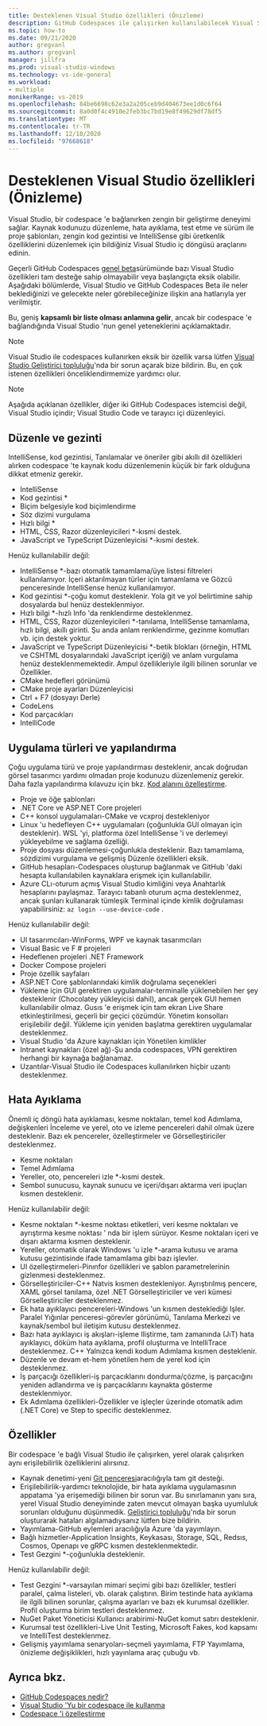 ```yaml
---
title: Desteklenen Visual Studio özellikleri (Önizleme)
description: GitHub Codespaces ile çalışırken kullanılabilecek Visual Studio IDE özellikleri hakkında bilgi edinin.
ms.topic: how-to
ms.date: 09/21/2020
author: gregvanl
ms.author: gregvanl
manager: jillfra
ms.prod: visual-studio-windows
ms.technology: vs-ide-general
ms.workload:
- multiple
monikerRange: vs-2019
ms.openlocfilehash: 84be6698c62e3a2a205ceb9d404673ee1d0c6f64
ms.sourcegitcommit: 8a0d0f4c4910e2feb3bc7bd19e8f49629df78df5
ms.translationtype: MT
ms.contentlocale: tr-TR
ms.lasthandoff: 12/18/2020
ms.locfileid: "97668618"
---
```

# <a name="supported-visual-studio-features-preview"></a>Desteklenen Visual Studio özellikleri (Önizleme)

Visual Studio, bir codespace 'e bağlanırken zengin bir geliştirme deneyimi sağlar. Kaynak kodunuzu düzenleme, hata ayıklama, test etme ve sürüm ile proje şablonları, zengin kod gezintisi ve IntelliSense gibi üretkenlik özelliklerini düzenlemek için bildiğiniz Visual Studio iç döngüsü araçlarını edinin.

Geçerli GitHub Codespaces [genel beta](https://github.com/features/codespaces)sürümünde bazı Visual Studio özellikleri tam desteğe sahip olmayabilir veya başlangıçta eksik olabilir. Aşağıdaki bölümlerde, Visual Studio ve GitHub Codespaces Beta ile neler beklediğinizi ve gelecekte neler görebileceğinize ilişkin ana hatlarıyla yer verilmiştir. 

Bu, geniş **kapsamlı bir liste olması anlamına gelir**, ancak bir codespace 'e bağlandığında Visual Studio 'nun genel yeteneklerini açıklamaktadır.

> [!NOTE]
> Visual Studio ile codespaces kullanırken eksik bir özellik varsa lütfen [Visual Studio Geliştirici topluluğu](https://aka.ms/feedback/suggest?space=8)'nda bir sorun açarak bize bildirin. Bu, en çok istenen özellikleri önceliklendirmemize yardımcı olur.

> [!NOTE]
> Aşağıda açıklanan özellikler, diğer iki GitHub Codespaces istemcisi değil, Visual Studio içindir; Visual Studio Code ve tarayıcı içi düzenleyici.

## <a name="edit-and-navigation"></a>Düzenle ve gezinti

IntelliSense, kod gezintisi, Tanılamalar ve öneriler gibi akıllı dil özellikleri alırken codespace 'te kaynak kodu düzenlemenin küçük bir fark olduğuna dikkat etmeniz gerekir.

* IntelliSense
* Kod gezintisi *
* Biçim belgesiyle kod biçimlendirme
* Söz dizimi vurgulama
* Hızlı bilgi *
* HTML, CSS, Razor düzenleyicileri *-kısmi destek.
* JavaScript ve TypeScript Düzenleyicisi *-kısmi destek.

Henüz kullanılabilir değil:

* IntelliSense *-bazı otomatik tamamlama/üye listesi filtreleri kullanılamıyor. İçeri aktarılmayan türler için tamamlama ve Gözcü penceresinde IntelliSense henüz kullanılamıyor.
* Kod gezintisi *-çoğu komut desteklenir. Yola git ve yol belirtimine sahip dosyalarda bul henüz desteklenmiyor.
* Hızlı bilgi *-hızlı Info 'da renklendirme desteklenmez.
* HTML, CSS, Razor düzenleyicileri *-tanılama, IntelliSense tamamlama, hızlı bilgi, akıllı girinti. Şu anda anlam renklendirme, gezinme komutları vb. için destek yoktur.
* JavaScript ve TypeScript Düzenleyicisi *-betik blokları (örneğin, HTML ve CSHTML dosyalarındaki JavaScript içeriği) ve anlam vurgulama henüz desteklenmemektedir. Ampul özellikleriyle ilgili bilinen sorunlar ve Özellikler.
* CMake hedefleri görünümü
* CMake proje ayarları Düzenleyicisi
* Ctrl + F7 (dosyayı Derle)
* CodeLens
* Kod parçacıkları
* IntelliCode

## <a name="application-types-and-configuration"></a>Uygulama türleri ve yapılandırma

Çoğu uygulama türü ve proje yapılandırması desteklenir, ancak doğrudan görsel tasarımcı yardımı olmadan proje kodunuzu düzenlemeniz gerekir. Daha fazla yapılandırma kılavuzu için bkz. [Kod alanını özelleştirme](customize-codespaces.md).

* Proje ve öğe şablonları
* .NET Core ve ASP.NET Core projeleri
* C++ konsol uygulamaları-CMake ve vcxproj destekleniyor
* Linux 'u hedefleyen C++ uygulamaları (çoğunlukla GUI olmayan için desteklenir). WSL 'yi, platforma özel IntelliSense 'i ve derlemeyi yükleyebilme ve sağlama özelliği.
* Proje dosyası düzenlemesi-çoğunlukla desteklenir. Bazı tamamlama, sözdizimi vurgulama ve gelişmiş Düzenle özellikleri eksik.
* GitHub hesapları-Codespaces oluşturup bağlanmak ve GitHub 'daki hesapta kullanılabilen kaynaklara erişmek için kullanılabilir.
* Azure CLı-oturum açmış Visual Studio kimliğini veya Anahtarlık hesaplarını paylaşmaz. Tarayıcı tabanlı oturum açma desteklenmez, ancak şunları kullanarak tümleşik Terminal içinde kimlik doğrulaması yapabilirsiniz: `az login --use-device-code` .

Henüz kullanılabilir değil:

* UI tasarımcıları-WinForms, WPF ve kaynak tasarımcıları
* Visual Basic ve F # projeleri
* Hedeflenen projeleri .NET Framework
* Docker Compose projeleri
* Proje özellik sayfaları
* ASP.NET Core şablonlarındaki kimlik doğrulama seçenekleri
* Yükleme için GUI gerektiren uygulamalar-terminalle yüklenebilen her şey desteklenir (Chocolatey yükleyicisi dahil), ancak gerçek GUI hemen kullanılabilir olmaz. Gusıs 'e erişmek için tam ekran Live Share etkinleştirilmesi, geçerli bir geçici çözümdür. Yönetim konsolları erişilebilir değil. Yükleme için yeniden başlatma gerektiren uygulamalar desteklenmez.
* Visual Studio 'da Azure kaynakları için Yönetilen kimlikler
* Intranet kaynakları (özel ağ)-Şu anda codespaces, VPN gerektiren herhangi bir kaynağa bağlanamaz.
* Uzantılar-Visual Studio ile Codespaces kullanılırken hiçbir uzantı desteklenmez.

## <a name="debugging"></a>Hata Ayıklama

Önemli iç döngü hata ayıklaması, kesme noktaları, temel kod Adımlama, değişkenleri İnceleme ve yerel, oto ve izleme pencereleri dahil olmak üzere desteklenir. Bazı ek pencereler, özelleştirmeler ve Görselleştiriciler desteklenmez.

* Kesme noktaları
* Temel Adımlama
* Yereller, oto, pencereleri izle *-kısmi destek.
* Sembol sunucusu, kaynak sunucu ve içeri/dışarı aktarma veri ipuçları kısmen desteklenir.

Henüz kullanılabilir değil:

* Kesme noktaları *-kesme noktası etiketleri, veri kesme noktaları ve ayrıştırma kesme noktası ' nda bir işlem sürüyor. Kesme noktaları içeri ve dışarı aktarma kısmen desteklenir.
* Yereller, otomatik olarak Windows 'u izle *-arama kutusu ve arama kutusu gezintisinde ifade tamamlama gibi bazı işlevler.
* UI özelleştirmeleri-Pinınfor özellikleri ve şablon parametrelerinin gizlenmesi desteklenmez.
* Görselleştiriciler-C++ Natvis kısmen destekleniyor. Ayrıştırılmış pencere, XAML görsel tanılama, özel .NET Görselleştiriciler ve veri kümesi Görselleştiriciler desteklenmez.
* Ek hata ayıklayıcı pencereleri-Windows 'un kısmen desteklediği Işler. Paralel Yığınlar penceresi-görevler görünümü, Tanılama Merkezi ve kaynak/sembol bul iletişim kutusu desteklenmez.
* Bazı hata ayıklayıcı iş akışları-işleme Iliştirme, tam zamanında (JıT) hata ayıklayıcı, döküm hata ayıklama, profil oluşturma ve IntelliTrace desteklenmez. C++ Yalnızca kendi kodum Adımlama kısmen desteklenir.
* Düzenle ve devam et-hem yönetilen hem de yerel kod için desteklenmez.
* İş parçacığı özellikleri-iş parçacıklarını dondurma/çözme, iş parçacığını yeniden adlandırma ve iş parçacıklarını kaynakta gösterme desteklenmiyor.
* Ek Adımlama özellikleri-Özellikler ve işleçler üzerinde otomatik adım (.NET Core) ve Step to specific desteklenmez. 

## <a name="features"></a>Özellikler

Bir codespace 'e bağlı Visual Studio ile çalışırken, yerel olarak çalışırken aynı erişilebilirlik özelliklerini alırsınız.

* Kaynak denetimi-yeni [Git penceresi](https://devblogs.microsoft.com/visualstudio/improved-git-experience-in-visual-studio-2019/)aracılığıyla tam git desteği.
* Erişilebilirlik-yardımcı teknolojide, bir hata ayıklama uygulamasının appatama 'ya erişemediği bilinen bir sorun var. Bu sınırlamanın yanı sıra, yerel Visual Studio deneyiminde zaten mevcut olmayan başka uyumluluk sorunları olduğunu düşünmedik. [Geliştirici topluluğu](https://aka.ms/feedback/suggest?space=8)'nda bir sorun oluşturarak hataları algılamadıysanız lütfen bize bildirin.
* Yayımlama-GitHub eylemleri aracılığıyla Azure 'da yayımlayın.
* Bağlı hizmetler-Application Insights, Keykasası, Storage, SQL, Redsıs, Cosmos, Openapı ve gRPC kısmen desteklenmektedir.
* Test Gezgini *-çoğunlukla desteklenir.

Henüz kullanılabilir değil:

* Test Gezgini *-varsayılan mimari seçimi gibi bazı özellikler, testleri paralel, çalma listeleri, vb. olarak çalıştırın. Birim testinde hata ayıklama ile ilgili bilinen sorunlar, çalışma ayarları ve bazı ek kurumsal özellikler. Profil oluşturma birim testleri desteklenmez.
* NuGet Paket Yöneticisi Kullanıcı arabirimi-NuGet komut satırı desteklenir.
* Kurumsal test özellikleri-Live Unit Testing, Microsoft Fakes, kod kapsamı ve IntelliTest desteklenmez.
* Gelişmiş yayımlama senaryoları-seçmeli yayımlama, FTP Yayımlama, önizleme değişiklikleri, hızlı yayınlama araç çubuğu vb.

## <a name="see-also"></a>Ayrıca bkz.

* [GitHub Codespaces nedir?](codespaces-overview.md)
* [Visual Studio 'Yu bir codespace ile kullanma](use-visual-studio-with-codespaces.md)
* [Codespace 'i özelleştirme](customize-codespaces.md)
